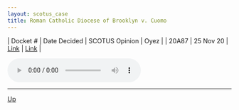 ```yaml
---
layout: scotus_case
title: Roman Catholic Diocese of Brooklyn v. Cuomo
---
```


| Docket # | Date Decided | SCOTUS Opinion | Oyez |
| 20A87 | 25 Nov 20 | [Link](https://www.supremecourt.gov/opinions/20pdf/592us1r03_7mip.pdf) | [Link](https://www.oyez.org/cases/2020/20A87) |

<audio controls>
   <source src='./resources/20A87.mp3' type='audio/mpeg'>
</audio>

<object data='./resources/20A87.pdf' type='application/pdf'></object>

---

[Up](./README.md)